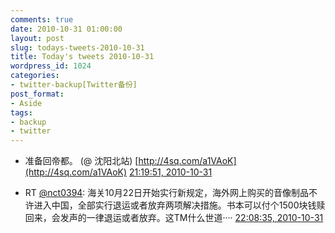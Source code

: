 ```yaml
---
comments: true
date: 2010-10-31 01:00:00
layout: post
slug: todays-tweets-2010-10-31
title: Today's tweets 2010-10-31
wordpress_id: 1024
categories:
- twitter-backup[Twitter备份]
post_format:
- Aside
tags:
- backup
- twitter
---
```





  * 准备回帝都。 (@ 沈阳北站) [http://4sq.com/a1VAoK](http://4sq.com/a1VAoK) [21:19:51, 2010-10-31](http://twitter.com/gfrog/statuses/29275887626)





  * RT [@nct0394](http://twitter.com/nct0394): 海关10月22日开始实行新规定，海外网上购买的音像制品不许进入中国，全部实行退运或者放弃两项解决措施。书本可以付个1500块钱赎回来，会发声的一律退运或者放弃。这TM什么世道···· [22:08:35, 2010-10-31](http://twitter.com/gfrog/statuses/29279825453)




